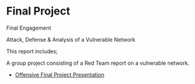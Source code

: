 # Final Project

Final Engagement

Attack, Defense & Analysis of a Vulnerable Network

This report includes;

A group project consisting of a Red Team report on a vulnerable network.

* [Offensive Final Project Presentation](https://docs.google.com/presentation/d/17tkEXOB5wBwssGEQU9qvAIi8tuBUMqgo/edit?usp=sharing&ouid=111684907089789475285&rtpof=true&sd=true)
